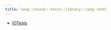 ```yaml
---
title: lang::rascal::tests::library::lang::html
---
```



* [IOTests](../../../../../../../Library/lang/rascal/tests/library/lang/html/IOTests.md)